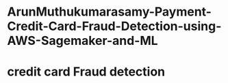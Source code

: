 # ArunMuthukumarasamy-Payment-Credit-Card-Fraud-Detection-using-AWS-Sagemaker-and-ML
# credit card Fraud detection 
